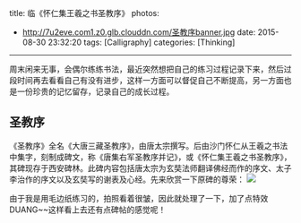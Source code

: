 title: 临《怀仁集王羲之书圣教序》
photos:
  - http://7u2eve.com1.z0.glb.clouddn.com/圣教序banner.jpg
date: 2015-08-30 23:32:20
tags: [Calligraphy]
categories: [Thinking]
---

周末闲来无事，会偶尔练练书法，最近突然想把自己的练习过程记录下来，然后过段时间再去看看自己有没有进步，这样一方面可以督促自己不断提高，另一方面也是一份珍贵的记忆留存，记录自己的成长过程。<!-- more -->

## 圣教序
《圣教序》全名《大唐三藏圣教序》，由唐太宗撰写。后由沙门怀仁从王羲之书法中集字，刻制成碑文，称《唐集右军圣教序并记》，或《怀仁集王羲之书圣教序》，其碑现存于西安碑林。此碑内容包括唐太宗为玄奘法师翻译佛经而作的序文、太子李治作的序文以及玄奘写的谢表及心经。先来欣赏一下原碑的尊荣：
![](http://7u2eve.com1.z0.glb.clouddn.com/圣教序banner.jpg)

由于我是用毛边纸练习的，拍照看着很皱，因此就处理了一下，加了点特效DUANG~~这样看上去还有点碑帖的感觉呢！

<!-- <div style="text-align: center">
<img src="http://7u2eve.com1.z0.glb.clouddn.com/圣教序01.jpg?imageView2/0/w/620/h/800" style="display:inline"/>
<img src="http://7u2eve.com1.z0.glb.clouddn.com/圣教序02.jpg?imageView2/0/w/620/h/800" style="display:inline"/>
<img src="http://7u2eve.com1.z0.glb.clouddn.com/圣教序03.jpg?imageView2/0/w/620/h/800" style="display:inline"/>
<img src="http://7u2eve.com1.z0.glb.clouddn.com/圣教序04.jpg?imageView2/0/w/620/h/800" style="display:inline"/>
<img src="http://7u2eve.com1.z0.glb.clouddn.com/圣教序05.jpg?imageView2/0/w/620/h/800" style="display:inline"/>
</div> -->

<!-- <div>    
<img src="http://7u2eve.com1.z0.glb.clouddn.com/圣教序01.jpg?imageView2/0/w/520/h/720" style = "float: left;" />
</div>
<div>   
<img src="http://7u2eve.com1.z0.glb.clouddn.com/圣教序02.jpg?imageView2/0/w/520/h/720" style = "float: right;" />
</div> -->

<!-- ![](http://7u2eve.com1.z0.glb.clouddn.com/圣教序01.jpg?imageView2/0/w/260/h/360)

![](http://7u2eve.com1.z0.glb.clouddn.com/圣教序02.jpg?imageView2/0/w/260/h/360)

![](http://7u2eve.com1.z0.glb.clouddn.com/圣教序03.jpg?imageView2/0/w/260/h/360)

![](http://7u2eve.com1.z0.glb.clouddn.com/圣教序04.jpg?imageView2/0/w/260/h/360)

![](http://7u2eve.com1.z0.glb.clouddn.com/圣教序05.jpg?imageView2/0/w/260/h/360) -->